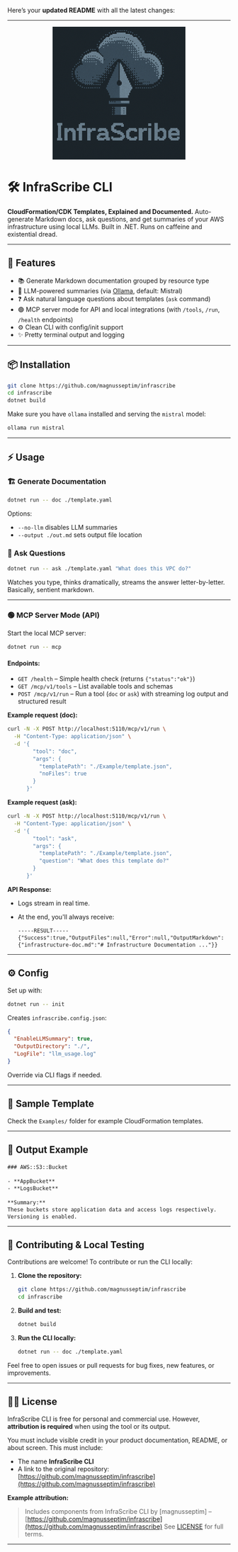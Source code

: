 Here’s your **updated README** with all the latest changes:

---

<p align="center">
  <img src="assets/logo.png" alt="InfraScribe Logo" width="300"/>
</p>

# 🛠️ InfraScribe CLI

**CloudFormation/CDK Templates, Explained and Documented.**
Auto-generate Markdown docs, ask questions, and get summaries of your AWS infrastructure using local LLMs. Built in .NET. Runs on caffeine and existential dread.

---

## 🚀 Features

* 📚 Generate Markdown documentation grouped by resource type
* 🧠 LLM-powered summaries (via [Ollama](https://ollama.com), default: Mistral)
* ❓ Ask natural language questions about templates (`ask` command)
* 🟢 MCP server mode for API and local integrations (with `/tools`, `/run`, `/health` endpoints)
* ⚙️ Clean CLI with config/init support
* ✨ Pretty terminal output and logging

---

## 📦 Installation

```bash
git clone https://github.com/magnusseptim/infrascribe
cd infrascribe
dotnet build
```

Make sure you have `ollama` installed and serving the `mistral` model:

```bash
ollama run mistral
```

---

## ⚡ Usage

### 🏗 Generate Documentation

```bash
dotnet run -- doc ./template.yaml
```

Options:

* `--no-llm` disables LLM summaries
* `--output ./out.md` sets output file location

### 🧠 Ask Questions

```bash
dotnet run -- ask ./template.yaml "What does this VPC do?"
```

Watches you type, thinks dramatically, streams the answer letter-by-letter. Basically, sentient markdown.

---

### 🟢 MCP Server Mode (API)

Start the local MCP server:

```bash
dotnet run -- mcp
```

#### Endpoints:

* `GET /health` – Simple health check (returns `{"status":"ok"}`)
* `GET /mcp/v1/tools` – List available tools and schemas
* `POST /mcp/v1/run` – Run a tool (`doc` or `ask`) with streaming log output and structured result

**Example request (doc):**

```bash
curl -N -X POST http://localhost:5110/mcp/v1/run \
  -H "Content-Type: application/json" \
  -d '{
        "tool": "doc",
        "args": {
          "templatePath": "./Example/template.json",
          "noFiles": true
        }
      }'
```

**Example request (ask):**

```bash
curl -N -X POST http://localhost:5110/mcp/v1/run \
  -H "Content-Type: application/json" \
  -d '{
        "tool": "ask",
        "args": {
          "templatePath": "./Example/template.json",
          "question": "What does this template do?"
        }
      }'
```

**API Response:**

* Logs stream in real time.
* At the end, you'll always receive:

  ```
  -----RESULT-----
  {"Success":true,"OutputFiles":null,"Error":null,"OutputMarkdown":{"infrastructure-doc.md":"# Infrastructure Documentation ..."}}
  ```

---

## ⚙️ Config

Set up with:

```bash
dotnet run -- init
```

Creates `infrascribe.config.json`:

```json
{
  "EnableLLMSummary": true,
  "OutputDirectory": "./",
  "LogFile": "llm_usage.log"
}
```

Override via CLI flags if needed.

---

## 📁 Sample Template

Check the `Examples/` folder for example CloudFormation templates.

---

## 💬 Output Example

```
### AWS::S3::Bucket

- **AppBucket**
- **LogsBucket**

**Summary:**
These buckets store application data and access logs respectively. Versioning is enabled.
```

---

## 🤝 Contributing & Local Testing

Contributions are welcome! To contribute or run the CLI locally:

1. **Clone the repository:**

   ```bash
   git clone https://github.com/magnusseptim/infrascribe
   cd infrascribe
   ```
2. **Build and test:**

   ```bash
   dotnet build
   ```
3. **Run the CLI locally:**

   ```bash
   dotnet run -- doc ./template.yaml
   ```

Feel free to open issues or pull requests for bug fixes, new features, or improvements.

---

## 🧙‍♂️ License

InfraScribe CLI is free for personal and commercial use.
However, **attribution is required** when using the tool or its output.

You must include visible credit in your product documentation, README, or about screen.
This must include:

* The name **InfraScribe CLI**
* A link to the original repository: [https://github.com/magnusseptim/infrascribe](https://github.com/magnusseptim/infrascribe)

**Example attribution:**

> Includes components from InfraScribe CLI by \[magnusseptim] – [https://github.com/magnusseptim/infrascribe](https://github.com/magnusseptim/infrascribe)
See [LICENSE](./LICENSE) for full terms.

---